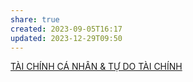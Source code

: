 ```yaml
---
share: true
created: 2023-09-05T16:17
updated: 2023-12-29T09:50
---
```


[TÀI CHÍNH CÁ NHÂN & TỰ DO TÀI CHÍNH](https://www.facebook.com/groups/phufm/posts/3593444954234211/?notif_id=1703756768777708&notif_t=group_post_approved&ref=notif)